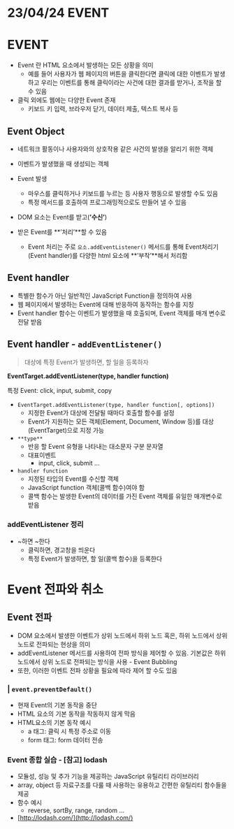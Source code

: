 # 23/04/24 EVENT

# EVENT

-   Event 란 HTML 요소에서 발생하는 모든 상황을 의미
    -   예를 들어 사용자가 웹 페이지의 버튼을 클릭한다면 클릭에 대한 이벤트가 발생하고 우리는 이벤트를 통해 클릭이라는 사건에 대한 결과를 받거나, 조작을 할 수 있음
-   클릭 외에도 웹에는 다양한 Event 존재
    -   키보드 키 입력, 브라우저 닫기, 데이터 제출, 텍스트 복사 등

## Event Object

-   네트워크 활동이나 사용자와의 상호작용 같은 사건의 발생을 알리기 위한 객체
    
-   이벤트가 발생했을 때 생성되는 객체
    
-   Event 발생
    
    -   마우스를 클릭하거나 키보드를 누르는 등 사용자 행동으로 발생할 수도 있음
    -   특정 메서드를 호출하여 프로그래밍적으로도 만들어 낼 수 있음
-   DOM 요소는 Event를 받고(**’수신’**)
    
-   받은 Event를 **’처리’**할 수 있음
    
    -   Event 처리는 주로 `요소.addEventListener()` 메서드를 통해 Event처리기(Event handler)를 다양한 html 요소에 **’부착’**해서 처리함

## Event handler

-   특별한 함수가 아닌 일반적인 JavaScript Function을 정의하여 사용
-   웹 페이지에서 발생하는 Event에 대해 반응하여 동작하는 함수를 지칭
-   Event handler 함수는 이벤트가 발생했을 때 호출되며, Event 객체를 매개 변수로 전달 받음

## Event handler - `addEventListener()`

> 대상에 특정 Event가 발생하면, 할 일을 등록하자

**EventTarget.addEventListener(type, handler function)**

특정 Event: click, input, submit, copy

-   `EventTarget.addEventListener(type, handler function[, options])`
    -   지정한 Event가 대상에 전달될 때마다 호출할 함수를 설정
    -   Event가 지원하는 모든 객체(Element, Document, Window 등)를 대상(EventTarget)으로 지정 가능
-   `**type**`
    -   반응 할 Event 유형을 나타내는 대소문자 구분 문자열
    -   대표이벤트
        -   input, click, submit …
-   `handler function`
    -   지정된 타입의 Event를 수신할 객체
    -   JavaScript function 객체(콜백 함수)여야 함
    -   콜백 함수는 발생한 Event의 데이터를 가진 Event 객체를 유일한 매개변수로 받음

### addEventListener 정리

-   ~하면 ~한다
    -   클릭하면, 경고창을 띄운다
    -   특정 Event가 발생하면, 할 일(콜백 함수)을 등록한다

# Event 전파와 취소

## Event 전파

-   DOM 요소에서 발생한 이벤트가 상위 노드에서 하위 노드 혹은, 하위 노드에서 상위 노드로 전파되는 현상을 의미
-   addEventListener 메서드를 사용하여 전파 방식을 제어할 수 있음. 기본값은 하위 노드에서 상위 노드로 전파되는 방식을 사용 - Event Bubbling
-   또한, 이러한 이벤트 전파 상황을 필요에 따라 제어 할 수도 있음

### | `event.preventDefault()`

-   현재 Event의 기본 동작을 중단
-   HTML 요소의 기본 동작을 작동하지 않게 막음
-   HTML요소의 기본 동작 예시
    -   a 태그: 클릭 시 특정 주소로 이동
    -   form 태그: form 데이터 전송

### Event 종합 실습 - [참고] lodash

-   모듈성, 성능 및 추가 기능을 제공하는 JavaScript 유틸리티 라이브러리
-   array, object 등 자료구조를 다룰 때 사용하는 유용하고 간편한 유틸리티 함수들을 제공
-   함수 예시
    -   reverse, sortBy, range, random …
-   [](http://lodash.com/)[http://lodash.com/](http://lodash.com/)